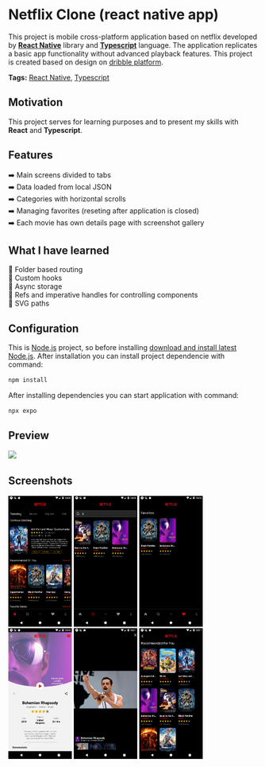 # Netflix Clone (react native app)
This project is mobile cross-platform application based on netflix developed by **[React Native](https://reactnative.dev/)** library and **[Typescript](https://www.typescriptlang.org/)** language. The application replicates a basic app functionality without advanced playback features. This project is created based on design on [dribble platform](https://dribbble.com/shots/10070781-Netflix-Mobile-App-Redesign/attachments/2088191?mode=media).

**Tags:** [React Native](https://reactnative.dev/), [Typescript](https://www.typescriptlang.org/)

## Motivation
This project serves for learning purposes and to present my skills with **React** and **Typescript**.

## Features
:arrow_right: Main screens divided to tabs<br />
:arrow_right: Data loaded from local JSON<br />
:arrow_right: Categories with horizontal scrolls<br />
:arrow_right: Managing favorites (reseting after application is closed)<br />
:arrow_right: Each movie has own details page with screenshot gallery<br />

## What I have learned
:blue_book: Folder based routing<br />
:blue_book: Custom hooks<br />
:blue_book: Async storage<br />
:blue_book: Refs and imperative handles for controlling components<br />
:blue_book: SVG paths<br />

## Configuration
This is [Node.js](https://nodejs.org/en) project, so before installing [download and install latest Node.js](https://nodejs.org/en/download/current). After installation you can install project dependencie with command:
```bash
npm install
```
After installing dependencies you can start application with command:
```bash
npx expo
```

## Preview
<img src="./readme//preview.gif" width="256" /><br />
## Screenshots
<div>
  <img src="readme/screenshot_1.png" width="128" />
  <img src="readme/screenshot_2.png" width="128" />
  <img src="readme/screenshot_3.png" width="128" />
  <img src="readme/screenshot_4.png" width="128" />
  <img src="readme/screenshot_5.png" width="128" />
  <img src="readme/screenshot_6.png" width="128" />
</div>
